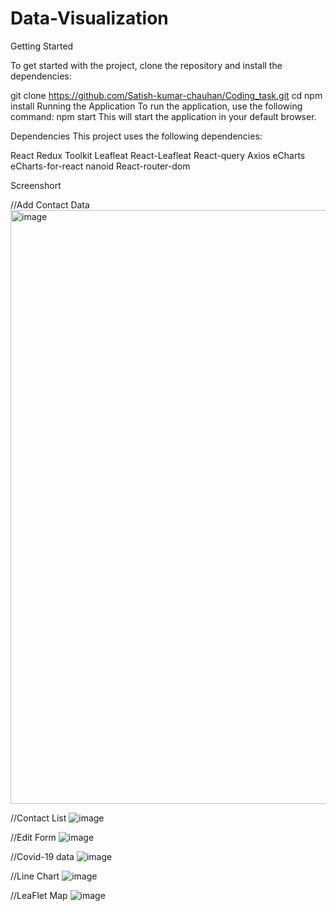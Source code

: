 # Data-Visualization

Getting Started

To get started with the project, clone the repository and install the dependencies:

git clone https://github.com/Satish-kumar-chauhan/Coding_task.git cd npm install Running the Application To run the application, use the following command: npm start This will start the application in your default browser.

Dependencies This project uses the following dependencies:

React
Redux Toolkit
Leafleat
React-Leafleat
React-query
Axios
eCharts
eCharts-for-react
nanoid
React-router-dom

Screenshort

//Add Contact Data
<img width="950" alt="image" src="https://user-images.githubusercontent.com/88881876/234364734-9b277226-cbeb-49bd-916b-acefb7c794d5.png">

//Contact List
![image](https://user-images.githubusercontent.com/88881876/234364859-04c4d7a0-c995-43f1-a331-9a26ddfdc5bb.png)

//Edit Form
![image](https://user-images.githubusercontent.com/88881876/234364931-5c98a79c-a08a-47af-852e-cdc14dbb6085.png)

//Covid-19 data
![image](https://user-images.githubusercontent.com/88881876/234364999-177999d1-52d9-4b5b-9cd3-9ba1aaa2b765.png)

//Line Chart
![image](https://user-images.githubusercontent.com/88881876/234365067-a4442749-879a-4af1-9897-b491a96f1764.png)

//LeaFlet Map
![image](https://user-images.githubusercontent.com/88881876/234365312-9e524c0c-a14c-4761-9044-4f890e43614d.png)





